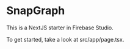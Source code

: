 
# SnapGraph

This is a NextJS starter in Firebase Studio.

To get started, take a look at src/app/page.tsx.
